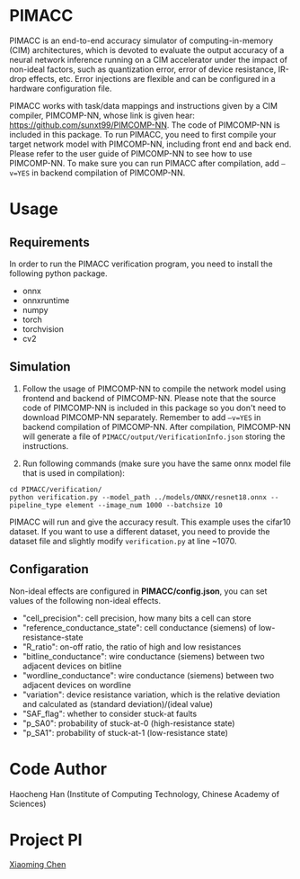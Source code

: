# PIMACC

PIMACC is an end-to-end accuracy simulator of computing-in-memory (CIM) architectures, which is devoted to evaluate the output accuracy of a neural network inference running on a CIM accelerator under the impact of non-ideal factors, such as quantization error, error of device resistance, IR-drop effects, etc. Error injections are flexible and can be configured in a hardware configuration file.

PIMACC works with task/data mappings and instructions given by a CIM compiler, PIMCOMP-NN, whose link is given hear: https://github.com/sunxt99/PIMCOMP-NN. The code of PIMCOMP-NN is included in this package. To run PIMACC, you need to first compile your target network model with PIMCOMP-NN, including front end and back end. Please refer to the user guide of PIMCOMP-NN to see how to use PIMCOMP-NN. To make sure you can run PIMACC after compilation, add `–v=YES` in backend compilation of PIMCOMP-NN.

# Usage

## Requirements

In order to run the PIMACC verification program, you need to install the following python package.

- onnx
- onnxruntime
- numpy
- torch
- torchvision
- cv2

## Simulation
1. Follow the usage of PIMCOMP-NN to compile the network model using frontend and backend of PIMCOMP-NN. Please note that the source code of PIMCOMP-NN is included in this package so you don't need to download PIMCOMP-NN separately. Remember to add `–v=YES` in backend compilation of PIMCOMP-NN. After compilation, PIMCOMP-NN will generate a file of `PIMACC/output/VerificationInfo.json` storing the instructions.

2. Run following commands (make sure you have the same onnx model file that is used in compilation):

```shell
cd PIMACC/verification/
python verification.py --model_path ../models/ONNX/resnet18.onnx --pipeline_type element --image_num 1000 --batchsize 10
```
PIMACC will run and give the accuracy result. This example uses the cifar10 dataset. If you want to use a different dataset, you need to provide the dataset file and slightly modify `verification.py` at line ~1070. 

## Configaration
Non-ideal effects are configured in **PIMACC/config.json**, you can set values of the following non-ideal effects.
- "cell_precision": cell precision, how many bits a cell can store
- "reference_conductance_state": cell conductance (siemens) of low-resistance-state
- "R_ratio": on-off ratio, the ratio of high and low resistances
- "bitline_conductance": wire conductance (siemens) between two adjacent devices on bitline
- "wordline_conductance": wire conductance (siemens) between two adjacent devices on wordline
- "variation": device resistance variation, which is the relative deviation and calculated as (standard deviation)/(ideal value)
- "SAF_flag": whether to consider stuck-at faults
- "p_SA0": probability of stuck-at-0 (high-resistance state)
- "p_SA1": probability of stuck-at-1 (low-resistance state)

# Code Author

Haocheng Han (Institute of Computing Technology, Chinese Academy of Sciences)

# Project PI

[Xiaoming Chen](https://people.ucas.edu.cn/~chenxm)